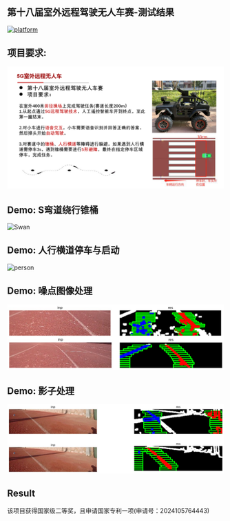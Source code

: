 ## 第十八届室外远程驾驶无人车赛-测试结果
[![platform](https://img.shields.io/badge/Platform-Python-blue.svg)](https://www.python.org/)
## 项目要求:

![req](https://github.com/neverwinHao/dataset/blob/main/img/req.png)

## Demo: S弯道绕行锥桶

![Swan](https://github.com/neverwinHao/dataset/blob/main/img/person.gif/Swan.gif)

## Demo: 人行横道停车与启动

![person](https://github.com/neverwinHao/dataset/blob/main/img/person.gif)

## Demo: 噪点图像处理

![demo1](https://github.com/neverwinHao/dataset/blob/main/img/demo1.png)

## Demo: 影子处理

![demo2](https://github.com/neverwinHao/dataset/blob/main/img/demo2.png)

## Result
该项目获得国家级二等奖，且申请国家专利一项(申请号：2024105764443)

